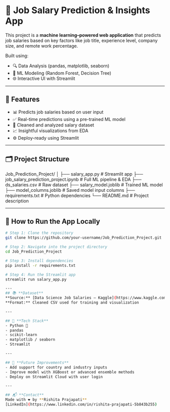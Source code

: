 # 💼 Job Salary Prediction & Insights App

This project is a **machine learning–powered web application** that predicts job salaries based on key factors like job title, experience level, company size, and remote work percentage.

Built using:
- 🔍 Data Analysis (pandas, matplotlib, seaborn)
- 🧠 ML Modeling (Random Forest, Decision Tree)
- 🌐 Interactive UI with Streamlit

---

## 🔧 Features

- 📊 Predicts job salaries based on user input
- ✅ Real-time predictions using a pre-trained ML model
- 🧼 Cleaned and analyzed salary dataset
- 📈 Insightful visualizations from EDA
- ⚙️ Deploy-ready using Streamlit

---

## 🗂️ Project Structure

Job_Prediction_Project/
│
├── salary_app.py             # Streamlit app
├── job_salary_prediction_project.ipynb  # Full ML pipeline & EDA
├── ds_salaries.csv           # Raw dataset
├── salary_model.joblib       # Trained ML model
├── model_columns.joblib      # Saved model input columns
├── requirements.txt          # Python dependencies
└── README.md                 # Project description

---

## 🚀 How to Run the App Locally

```bash
# Step 1: Clone the repository
git clone https://github.com/your-username/Job_Prediction_Project.git

# Step 2: Navigate into the project directory
cd Job_Prediction_Project

# Step 3: Install dependencies
pip install -r requirements.txt

# Step 4: Run the Streamlit app
streamlit run salary_app.py

---
## 📚 **Dataset**  
**Source:** [Data Science Job Salaries – Kaggle](https://www.kaggle.com/datasets/ruchi798/data-science-job-salaries)  
**Format:** Cleaned CSV used for training and visualization  

---

## 📌 **Tech Stack**  
- Python 🐍  
- pandas  
- scikit-learn  
- matplotlib / seaborn  
- Streamlit  

---

## 🌟 **Future Improvements**  
- Add support for country and industry inputs  
- Improve model with XGBoost or advanced ensemble methods  
- Deploy on Streamlit Cloud with user login  

---

## 📬 **Contact**  
Made with ❤️ by **Rishita Prajapati**  
[LinkedIn](https://www.linkedin.com/in/rishita-prajapati-5b843b255)
